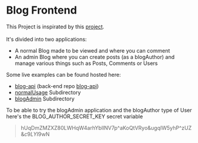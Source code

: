 # Blog Frontend

This Project is inspirated by this [project](https://www.theodinproject.com/lessons/node-path-nodejs-blog-api).
<br />
<br />
It's divided into two applications:

-   A normal Blog made to be viewed and where you can comment
-   An admin Blog where you can create posts (as a blogAuthor) and manage various things such as Posts, Comments or Users

Some live examples can be found hosted here:

-   [blog-api](https://blog-api-u57b.onrender.com/) (back-end repo [blog-api](https://github.com/nicolanapa/blog-api))
-   [normalUsage](https://blog-frontend-normalusage.netlify.app/) Subdirectory
-   [blogAdmin](https://blog-frontend-blogadmin.netlify.app/) Subdirectory

To be able to try the blogAdmin application and the blogAuthor type of User here's the BLOG_AUTHOR_SECRET_KEY secret variable

> hUqDmZMZXZ80LWHqW4arhYbllNV7p^aKoQtVRyo&ugqlW5yhP^zUZ&$c9LYI$9wN
